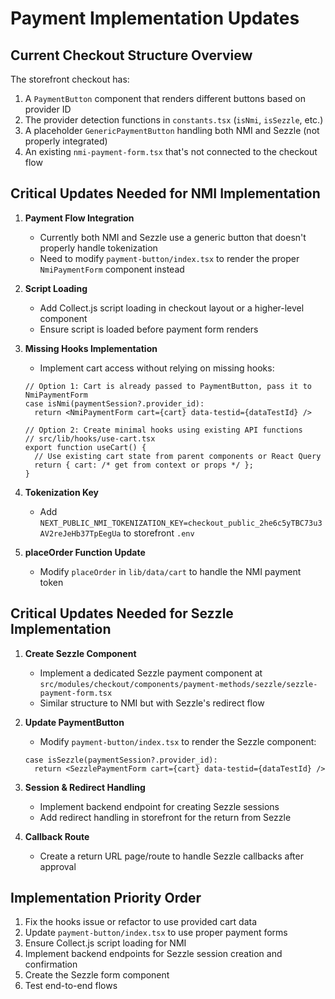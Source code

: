 # Payment Implementation Updates

## Current Checkout Structure Overview

The storefront checkout has:
1. A `PaymentButton` component that renders different buttons based on provider ID
2. The provider detection functions in `constants.tsx` (`isNmi`, `isSezzle`, etc.)
3. A placeholder `GenericPaymentButton` handling both NMI and Sezzle (not properly integrated)
4. An existing `nmi-payment-form.tsx` that's not connected to the checkout flow

## Critical Updates Needed for NMI Implementation

1. **Payment Flow Integration**
   - Currently both NMI and Sezzle use a generic button that doesn't properly handle tokenization
   - Need to modify `payment-button/index.tsx` to render the proper `NmiPaymentForm` component instead

2. **Script Loading**
   - Add Collect.js script loading in checkout layout or a higher-level component
   - Ensure script is loaded before payment form renders

3. **Missing Hooks Implementation**
   - Implement cart access without relying on missing hooks:
   ```tsx
   // Option 1: Cart is already passed to PaymentButton, pass it to NmiPaymentForm
   case isNmi(paymentSession?.provider_id):
     return <NmiPaymentForm cart={cart} data-testid={dataTestId} />
   
   // Option 2: Create minimal hooks using existing API functions
   // src/lib/hooks/use-cart.tsx
   export function useCart() {
     // Use existing cart state from parent components or React Query
     return { cart: /* get from context or props */ };
   }
   ```

4. **Tokenization Key**
   - Add `NEXT_PUBLIC_NMI_TOKENIZATION_KEY=checkout_public_2he6c5yTBC73u3AV2reJeHb37TpEegUa` to storefront `.env`

5. **placeOrder Function Update**
   - Modify `placeOrder` in `lib/data/cart` to handle the NMI payment token

## Critical Updates Needed for Sezzle Implementation

1. **Create Sezzle Component**
   - Implement a dedicated Sezzle payment component at `src/modules/checkout/components/payment-methods/sezzle/sezzle-payment-form.tsx`
   - Similar structure to NMI but with Sezzle's redirect flow

2. **Update PaymentButton**
   - Modify `payment-button/index.tsx` to render the Sezzle component:
   ```tsx
   case isSezzle(paymentSession?.provider_id):
     return <SezzlePaymentForm cart={cart} data-testid={dataTestId} />
   ```

3. **Session & Redirect Handling**
   - Implement backend endpoint for creating Sezzle sessions
   - Add redirect handling in storefront for the return from Sezzle

4. **Callback Route**
   - Create a return URL page/route to handle Sezzle callbacks after approval

## Implementation Priority Order

1. Fix the hooks issue or refactor to use provided cart data
2. Update `payment-button/index.tsx` to use proper payment forms
3. Ensure Collect.js script loading for NMI
4. Implement backend endpoints for Sezzle session creation and confirmation
5. Create the Sezzle form component
6. Test end-to-end flows